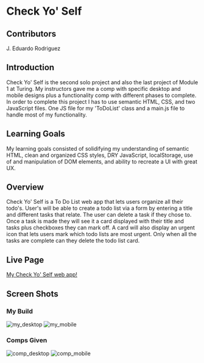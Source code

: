 # Check Yo' Self

## Contributors
J. Eduardo Rodriguez

## Introduction
Check Yo' Self is the second solo project and also the last project of Module 1 at Turing. My instructors gave me a comp with specific desktop and mobile designs plus a functionality comp with different phases to complete. In order to complete this project I has to use semantic HTML, CSS, and two JavaScript files. One JS file for my 'ToDoList' class and a main.js file to handle most of my functionality.

## Learning Goals
My learning goals consisted of solidifying my understanding of semantic HTML, clean and organized CSS styles, DRY JavaScript, localStorage, use of and manipulation of DOM elements, and ability to recreate a UI with great UX.

## Overview
Check Yo' Self is a To Do List web app that lets users organize all their todo's. User's will be able to create a todo list via a form by entering a title and different tasks that relate. The user can delete a task if they chose to. Once a task is made they will see it a card displayed with their title and tasks plus checkboxes they can mark off. A card will also display an urgent icon that lets users mark which todo lists are most urgent. Only when all the tasks are complete can they delete the todo list card.

## Live Page
[My Check Yo' Self web app!](https://jeduardorjx.github.io/check-yo-self/)

## Screen Shots

### My Build
![my_desktop](https://user-images.githubusercontent.com/48504854/62182718-e093a100-b314-11e9-9b2b-93aee3ba6b6c.png)
![my_mobile](https://user-images.githubusercontent.com/48504854/62182727-e6898200-b314-11e9-9d4e-ecfaba2e6f35.png)

### Comps Given
![comp_desktop](https://user-images.githubusercontent.com/48504854/62182694-cce83a80-b314-11e9-8334-beafa667c869.jpg)
![comp_mobile](https://user-images.githubusercontent.com/48504854/62182708-d7a2cf80-b314-11e9-9d4d-608068ec333d.jpg)
